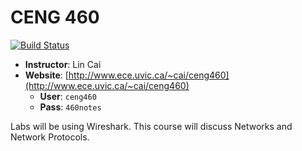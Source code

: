 # CENG 460

[![Build Status](https://travis-ci.org/UVicNotes/CENG-460.svg?branch=master)](https://travis-ci.org/UVicNotes/CENG-460)

* __Instructor__: Lin Cai
* __Website__: [http://www.ece.uvic.ca/~cai/ceng460](http://www.ece.uvic.ca/~cai/ceng460)
    * __User__: `ceng460`
    * __Pass__: `460notes`

Labs will be using Wireshark. This course will discuss Networks and Network Protocols.

